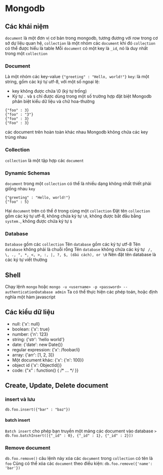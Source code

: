 # Mongodb

## Các khái niệm
`document` là một đơn vị cơ bản trong mongodb, tương đương với row trong cơ sở dự liệu quan hệ,
`collection` là một nhóm các `document` khi đó `collection` có thể được hiểu là table
Mỗi `document` có một key là `_id`, nó là duy nhất trong một `collection`

### Document
Là một nhóm các key-value
`{"greeting" : "Hello, world!"}`
`key`: là một string, gồm các ký tự utf-8, với một số ngoại lệ:
+ key không được chứa \0 (ký tự trống)
+ Ký tự `.` và `$` chỉ được dùng trong một số trường hợp đặt biệt
Mongodb phân biệt kiểu dữ liệu và chữ hoa-thường
```
{"foo" : 3}
{"foo" : "3"}
{"foo" : 3}
{"Foo" : 3}
```
các document trên hoàn toàn khác nhau
Mongodb không chứa các key trùng nhau
### Collection
`collection` là một tập hợp các `document`
### Dynamic Schemas
`document` trong một `collection` có thể là nhiều dạng không nhất thiết phải giống nhau `key`
```
{"greeting" : "Hello, world!"}
{"foo" : 5}
```
Hai `document` trên có thể ở trong cùng một `collection`
Đặt tên `collection` gồm các ký tự utf-8, không chứa ký tự `\0`, không được bắt đầu bằng `system.`, không được chứa ký tự `$`
### Database
`Database` gồm các `collection`
Tên `database` gồm các ký tự utf-8
Tên `database` không phải là chuỗi rỗng
Tên `database` không chứa các ký tự ` /, \, ., ", *, <, >, :, |, ?, $, (dấu cách), or \0`
Nên đặt tên database là các ký tự viết thường

## Shell
Chạy lệnh `mongo` hoặc `mongo -u <username> -p <password> --authenticationDatabase admin`
Ta có thể thực hiện các phép toán, hoặc định nghĩa một hàm javascript
## Các kiểu dữ liệu
+ null: {'x': null}
+ boolean: {'x': true}
+ number: {'n': 123}
+ string: {'str': 'hello world'}
+ date: {'date': new Date()}
+ regular expression: {'x': /foobar/i}
+ array: {'arr': [1, 2, 3]}
+ Một document khác: {'x': {'n': 100}}
+ object id {'x': ObjectId()}
+ code: {"x" : function() { /* ... */ }}

## Create, Update, Delete document
### insert và lưu
`db.foo.insert({"bar" : "baz"})`
#### batch insert
`Batch insert` cho phép bạn truyền một mảng các document vào database
`> db.foo.batchInsert([{"_id" : 0}, {"_id" : 1}, {"_id" : 2}])`
### Remove document
`db.foo.remove()` câu lệnh này xóa các `document` trong `collection` có tên là `foo`
Cũng có thể xóa các `document` theo điều kiện:
`db.foo.remove({'name': 'bar'})`
